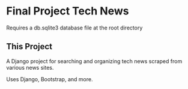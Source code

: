 # Final Project Tech News

Requires a db.sqlite3 database file at the root directory

## This Project

A Django project for searching and organizing tech news scraped from various news sites.

Uses Django, Bootstrap, and more.
